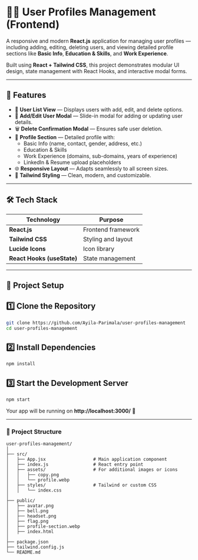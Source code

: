 # 🧑‍💼 User Profiles Management (Frontend)

A responsive and modern **React.js** application for managing user profiles — including adding, editing, deleting users, and viewing detailed profile sections like **Basic Info**, **Education & Skills**, and **Work Experience**.  

Built using **React + Tailwind CSS**, this project demonstrates modular UI design, state management with React Hooks, and interactive modal forms.

---

## 🚀 Features

- 👥 **User List View** — Displays users with add, edit, and delete options.  
- 📝 **Add/Edit User Modal** — Slide-in modal for adding or updating user details.  
- 🗑️ **Delete Confirmation Modal** — Ensures safe user deletion.  
- 👤 **Profile Section** — Detailed profile with:
  - Basic Info (name, contact, gender, address, etc.)
  - Education & Skills
  - Work Experience (domains, sub-domains, years of experience)
  - LinkedIn & Resume upload placeholders
- 🌐 **Responsive Layout** — Adapts seamlessly to all screen sizes.
- 🎨 **Tailwind Styling** — Clean, modern, and customizable.

---

## 🛠️ Tech Stack

| Technology | Purpose |
|-------------|----------|
| **React.js** | Frontend framework |
| **Tailwind CSS** | Styling and layout |
| **Lucide Icons** | Icon library |
| **React Hooks (useState)** | State management |

---

## 📂 Project Setup

## 1️⃣ Clone the Repository
```bash
git clone https://github.com/Ayila-Parimala/user-profiles-management
cd user-profiles-management
```

## 2️⃣ Install Dependencies
```bash
npm install
```

## 3️⃣ Start the Development Server
```bash
npm start
```

Your app will be running on **http://localhost:3000/** 🎉

---

### 🧱 Project Structure
```
user-profiles-management/
│
├── src/
│   ├── App.jsx                  # Main application component
│   ├── index.js                 # React entry point
│   ├── assets/                  # For additional images or icons
│   │   ├── copy.png
│   │   └── profile.webp
│   ├── styles/                  # Tailwind or custom CSS
│   │   └── index.css
│
├── public/
│   ├── avatar.png
│   ├── bell.png
│   ├── headset.png
│   ├── flag.png
│   ├── profile-section.webp
│   ├── index.html
│
├── package.json
├── tailwind.config.js
└── README.md

```

